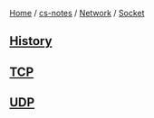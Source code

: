 [Home](https://mengxianbin.github.io) /
[cs-notes](https://mengxianbin.github.io/cs-notes/content) /
[Network](https://mengxianbin.github.io/cs-notes/content/Network) /
[Socket](https://mengxianbin.github.io/cs-notes/content/Network/Socket)

## [History](https://mengxianbin.github.io/cs-notes/content/Network/Socket/History)

## [TCP](https://mengxianbin.github.io/cs-notes/content/Network/Socket/TCP)

## [UDP](https://mengxianbin.github.io/cs-notes/content/Network/Socket/UDP)

